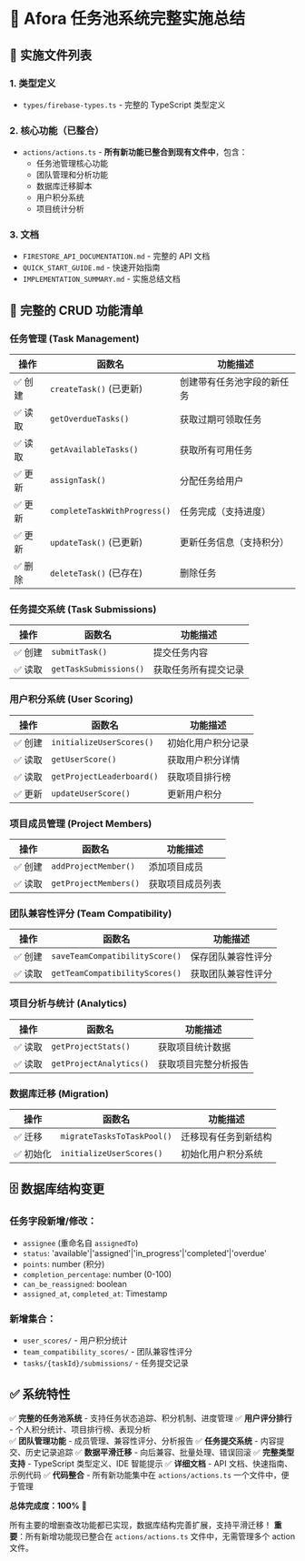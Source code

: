 # 🎯 Afora 任务池系统完整实施总结

## 📁 实施文件列表

### 1. 类型定义
- `types/firebase-types.ts` - 完整的 TypeScript 类型定义

### 2. 核心功能（已整合）
- `actions/actions.ts` - **所有新功能已整合到现有文件中**，包含：
  - 任务池管理核心功能
  - 团队管理和分析功能  
  - 数据库迁移脚本
  - 用户积分系统
  - 项目统计分析

### 3. 文档
- `FIRESTORE_API_DOCUMENTATION.md` - 完整的 API 文档
- `QUICK_START_GUIDE.md` - 快速开始指南
- `IMPLEMENTATION_SUMMARY.md` - 实施总结文档

## 🔧 完整的 CRUD 功能清单

### 任务管理 (Task Management)
| 操作 | 函数名 | 功能描述 |
|------|---------|----------|
| ✅ 创建 | `createTask()` (已更新) | 创建带有任务池字段的新任务 |
| ✅ 读取 | `getOverdueTasks()` | 获取过期可领取任务 |
| ✅ 读取 | `getAvailableTasks()` | 获取所有可用任务 |
| ✅ 更新 | `assignTask()` | 分配任务给用户 |
| ✅ 更新 | `completeTaskWithProgress()` | 任务完成（支持进度） |
| ✅ 更新 | `updateTask()` (已更新) | 更新任务信息（支持积分） |
| ✅ 删除 | `deleteTask()` (已存在) | 删除任务 |

### 任务提交系统 (Task Submissions)
| 操作 | 函数名 | 功能描述 |
|------|---------|----------|
| ✅ 创建 | `submitTask()` | 提交任务内容 |
| ✅ 读取 | `getTaskSubmissions()` | 获取任务所有提交记录 |

### 用户积分系统 (User Scoring)
| 操作 | 函数名 | 功能描述 |
|------|---------|----------|
| ✅ 创建 | `initializeUserScores()` | 初始化用户积分记录 |
| ✅ 读取 | `getUserScore()` | 获取用户积分详情 |
| ✅ 读取 | `getProjectLeaderboard()` | 获取项目排行榜 |
| ✅ 更新 | `updateUserScore()` | 更新用户积分 |

### 项目成员管理 (Project Members)
| 操作 | 函数名 | 功能描述 |
|------|---------|----------|
| ✅ 创建 | `addProjectMember()` | 添加项目成员 |
| ✅ 读取 | `getProjectMembers()` | 获取项目成员列表 |

### 团队兼容性评分 (Team Compatibility)
| 操作 | 函数名 | 功能描述 |
|------|---------|----------|
| ✅ 创建 | `saveTeamCompatibilityScore()` | 保存团队兼容性评分 |
| ✅ 读取 | `getTeamCompatibilityScores()` | 获取团队兼容性评分 |

### 项目分析与统计 (Analytics)
| 操作 | 函数名 | 功能描述 |
|------|---------|----------|
| ✅ 读取 | `getProjectStats()` | 获取项目统计数据 |
| ✅ 读取 | `getProjectAnalytics()` | 获取项目完整分析报告 |

### 数据库迁移 (Migration)
| 操作 | 函数名 | 功能描述 |
|------|---------|----------|
| ✅ 迁移 | `migrateTasksToTaskPool()` | 迁移现有任务到新结构 |
| ✅ 初始化 | `initializeUserScores()` | 初始化用户积分系统 |

## 🗄️ 数据库结构变更

### 任务字段新增/修改：
- `assignee` (重命名自 `assignedTo`)
- `status`: 'available'|'assigned'|'in_progress'|'completed'|'overdue'
- `points`: number (积分)
- `completion_percentage`: number (0-100)
- `can_be_reassigned`: boolean
- `assigned_at`, `completed_at`: Timestamp

### 新增集合：
- `user_scores/` - 用户积分统计
- `team_compatibility_scores/` - 团队兼容性评分  
- `tasks/{taskId}/submissions/` - 任务提交记录

## ✅ 系统特性

✅ **完整的任务池系统** - 支持任务状态追踪、积分机制、进度管理
✅ **用户评分排行** - 个人积分统计、项目排行榜、表现分析  
✅ **团队管理功能** - 成员管理、兼容性评分、分析报告
✅ **任务提交系统** - 内容提交、历史记录追踪
✅ **数据平滑迁移** - 向后兼容、批量处理、错误回滚
✅ **完整类型支持** - TypeScript 类型定义、IDE 智能提示
✅ **详细文档** - API 文档、快速指南、示例代码
✅ **代码整合** - 所有新功能集中在 `actions/actions.ts` 一个文件中，便于管理

**总体完成度：100%** 🎉

所有主要的增删查改功能都已实现，数据库结构完善扩展，支持平滑迁移！
**重要**：所有新增功能现已整合在 `actions/actions.ts` 文件中，无需管理多个 action 文件。